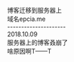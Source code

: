 博客迁移到服务器上<br/>
域名epcia.me<br/>
---------------------<br/>
2018.10.09<br/>
服务器上的博客叒崩了<br/>
啥原因啊T——T<br/>



